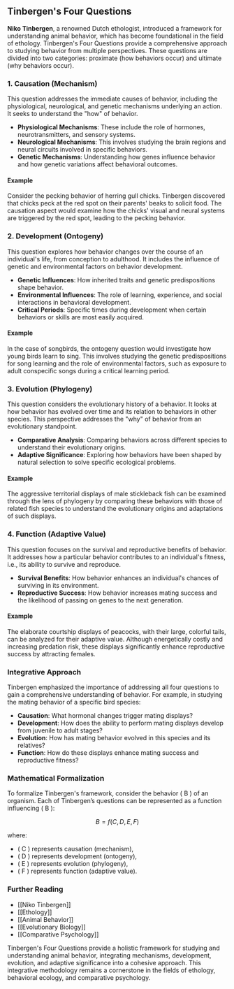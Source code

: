 ## Tinbergen's Four Questions

**Niko Tinbergen**, a renowned Dutch ethologist, introduced a framework for understanding animal behavior, which has become foundational in the field of ethology. Tinbergen's Four Questions provide a comprehensive approach to studying behavior from multiple perspectives. These questions are divided into two categories: proximate (how behaviors occur) and ultimate (why behaviors occur).

### 1. Causation (Mechanism)
This question addresses the immediate causes of behavior, including the physiological, neurological, and genetic mechanisms underlying an action. It seeks to understand the "how" of behavior.

- **Physiological Mechanisms**: These include the role of hormones, neurotransmitters, and sensory systems.
- **Neurological Mechanisms**: This involves studying the brain regions and neural circuits involved in specific behaviors.
- **Genetic Mechanisms**: Understanding how genes influence behavior and how genetic variations affect behavioral outcomes.

#### Example
Consider the pecking behavior of herring gull chicks. Tinbergen discovered that chicks peck at the red spot on their parents' beaks to solicit food. The causation aspect would examine how the chicks' visual and neural systems are triggered by the red spot, leading to the pecking behavior.

### 2. Development (Ontogeny)
This question explores how behavior changes over the course of an individual's life, from conception to adulthood. It includes the influence of genetic and environmental factors on behavior development.

- **Genetic Influences**: How inherited traits and genetic predispositions shape behavior.
- **Environmental Influences**: The role of learning, experience, and social interactions in behavioral development.
- **Critical Periods**: Specific times during development when certain behaviors or skills are most easily acquired.

#### Example
In the case of songbirds, the ontogeny question would investigate how young birds learn to sing. This involves studying the genetic predispositions for song learning and the role of environmental factors, such as exposure to adult conspecific songs during a critical learning period.

### 3. Evolution (Phylogeny)
This question considers the evolutionary history of a behavior. It looks at how behavior has evolved over time and its relation to behaviors in other species. This perspective addresses the "why" of behavior from an evolutionary standpoint.

- **Comparative Analysis**: Comparing behaviors across different species to understand their evolutionary origins.
- **Adaptive Significance**: Exploring how behaviors have been shaped by natural selection to solve specific ecological problems.

#### Example
The aggressive territorial displays of male stickleback fish can be examined through the lens of phylogeny by comparing these behaviors with those of related fish species to understand the evolutionary origins and adaptations of such displays.

### 4. Function (Adaptive Value)
This question focuses on the survival and reproductive benefits of behavior. It addresses how a particular behavior contributes to an individual's fitness, i.e., its ability to survive and reproduce.

- **Survival Benefits**: How behavior enhances an individual's chances of surviving in its environment.
- **Reproductive Success**: How behavior increases mating success and the likelihood of passing on genes to the next generation.

#### Example
The elaborate courtship displays of peacocks, with their large, colorful tails, can be analyzed for their adaptive value. Although energetically costly and increasing predation risk, these displays significantly enhance reproductive success by attracting females.

### Integrative Approach

Tinbergen emphasized the importance of addressing all four questions to gain a comprehensive understanding of behavior. For example, in studying the mating behavior of a specific bird species:

- **Causation**: What hormonal changes trigger mating displays?
- **Development**: How does the ability to perform mating displays develop from juvenile to adult stages?
- **Evolution**: How has mating behavior evolved in this species and its relatives?
- **Function**: How do these displays enhance mating success and reproductive fitness?

### Mathematical Formalization

To formalize Tinbergen's framework, consider the behavior \( B \) of an organism. Each of Tinbergen’s questions can be represented as a function influencing \( B \):

$$
B = f(C, D, E, F)
$$

where:
- \( C \) represents causation (mechanism),
- \( D \) represents development (ontogeny),
- \( E \) represents evolution (phylogeny),
- \( F \) represents function (adaptive value).

### Further Reading

- [[Niko Tinbergen]]
- [[Ethology]]
- [[Animal Behavior]]
- [[Evolutionary Biology]]
- [[Comparative Psychology]]

Tinbergen's Four Questions provide a holistic framework for studying and understanding animal behavior, integrating mechanisms, development, evolution, and adaptive significance into a cohesive approach. This integrative methodology remains a cornerstone in the fields of ethology, behavioral ecology, and comparative psychology.